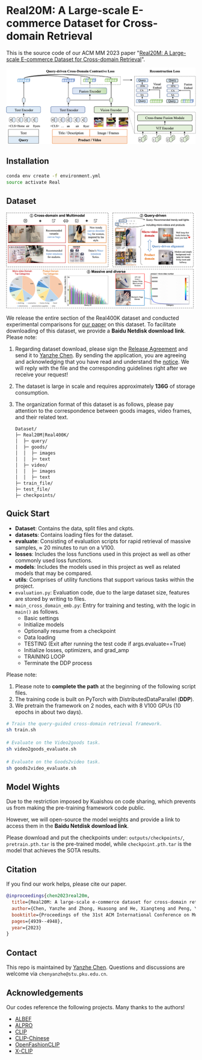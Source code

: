 # **Real20M: A Large-scale E-commerce Dataset for Cross-domain Retrieval**

This is the source code of our ACM MM 2023 paper "[Real20M: A Large-scale E-commerce Dataset for Cross-domain Retrieval](https://hexiangteng.github.io/papers/ACM%20MM%202023%20Real20M.pdf)".

![image](imgs/framework.png)

## Installation

```bash
conda env create -f environment.yml
source activate Real
```

## Dataset

![image](imgs/dataset.png)

We release the entire section of the Real400K dataset and conducted experimental comparisons for [our paper](https://hexiangteng.github.io/papers/ACM%20MM%202023%20Real20M.pdf) on this dataset. To facilitate downloading of this dataset, we provide a **Baidu Netdisk download link**. Please note:

1. Regarding dataset download, please sign the [Release Agreement](Release_Agreement.pdf) and send it to [Yanzhe Chen](chenyanzhe@stu.pku.edu.cn). By sending the application, you are agreeing and acknowledging that you have read and understand the [notice](notice.pdf). We will reply with the file and the corresponding guidelines right after we receive your request!

2. The dataset is large in scale and requires approximately **136G** of storage consumption.

3. The organization format of this dataset is as follows, please pay attention to the correspondence between goods images, video frames, and their related text.

   ```unicode
   Dataset/
   ├─ Real20M|Real400K/
   │  ├─ query/
   │  ├─ goods/
   │  │  ├─ images
   │  │  ├─ text
   │  ├─ video/
   │  │  ├─ images
   │  │  ├─ text
   ├─ train_file/
   ├─ test_file/
   ├─ checkpoints/
   ```

## Quick Start

- **Dataset**: Contains the data, split files and ckpts.
- **datasets**: Contains loading files for the dataset.
- **evaluate**: Consisting of evaluation scripts for rapid retrieval of massive samples, ≈ 20 minutes to run on a V100.
- **losses**: Includes the loss functions used in this project as well as other commonly used loss functions.
- **models**: Includes the models used in this project as well as related models that may be compared.
- **utils**: Comprises of utility functions that support various tasks within the project.
- ```evaluation.py```: Evaluation code, due to the large dataset size, features are stored by writing to files.
- ```main_cross_domain_emb.py```: Entry for training and testing, with the logic in ```main()``` as follows.
  - Basic settings
  - Initialize models
  - Optionally resume from a checkpoint
  - Data loading
  - TESTING (Exit after running the test code if args.evaluate==True)
  - Initialize losses, optimizers, and grad_amp
  - TRAINING LOOP
  - Terminate the DDP process

Please note:

1. Please note to **complete the path** at the beginning of the following script files.
2. The training code is built on PyTorch with DistributedDataParallel (**DDP**).
3. We pretrain the framework on 2 nodes, each with 8 V100 GPUs (10 epochs in about two days).

```bash
# Train the query-guided cross-domain retrieval framework.
sh train.sh

# Evaluate on the Video2goods task.
sh video2goods_evaluate.sh

# Evaluate on the Goods2video task.
sh goods2video_evaluate.sh
```

## Model Wights

Due to the restriction imposed by Kuaishou on code sharing, which prevents us from making the pre-training framework code public.

However, we will open-source the model weights and provide a link to access them in the **Baidu Netdisk download link**.

Please download and put the checkpoints under: `outputs/checkpoints/`, `pretrain.pth.tar` is the pre-trained model, while `checkpoint.pth.tar` is the model that achieves the SOTA results.

## Citation

If you find our work helps, please cite our paper.

```bibtex
@inproceedings{chen2023real20m,
  title={Real20M: A large-scale e-commerce dataset for cross-domain retrieval},
  author={Chen, Yanzhe and Zhong, Huasong and He, Xiangteng and Peng, Yuxin and Cheng, Lele},
  booktitle={Proceedings of the 31st ACM International Conference on Multimedia},
  pages={4939--4948},
  year={2023}
}
```

## Contact

This repo is maintained by [Yanzhe Chen](https://github.com/ChenAnno). Questions and discussions are welcome via `chenyanzhe@stu.pku.edu.cn`.

## Acknowledgements

Our codes reference the following projects. Many thanks to the authors!

- [ALBEF](https://github.com/salesforce/ALBEF)
- [ALPRO](https://github.com/salesforce/ALPRO)
- [CLIP](https://github.com/openai/CLIP)
- [CLIP-Chinese](https://github.com/yangjianxin1/CLIP-Chinese)
- [OpenFashionCLIP](https://github.com/aimagelab/open-fashion-clip)
- [X-CLIP](https://github.com/microsoft/VideoX/tree/master/X-CLIP)
